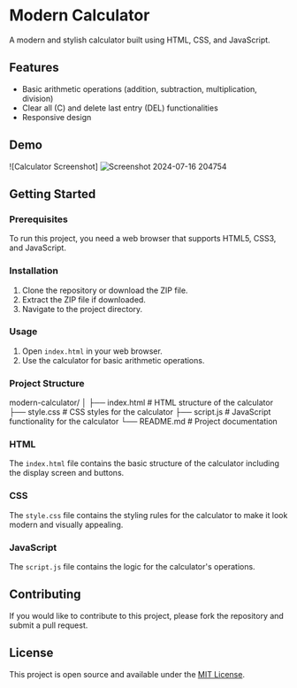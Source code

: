 # Modern Calculator

A modern and stylish calculator built using HTML, CSS, and JavaScript.

## Features

- Basic arithmetic operations (addition, subtraction, multiplication, division)
- Clear all (C) and delete last entry (DEL) functionalities
- Responsive design

## Demo

![Calculator Screenshot]
![Screenshot 2024-07-16 204754](https://github.com/user-attachments/assets/5d6c3579-a6c2-423f-b752-f8043417b136)




## Getting Started

### Prerequisites

To run this project, you need a web browser that supports HTML5, CSS3, and JavaScript.

### Installation

1. Clone the repository or download the ZIP file.
2. Extract the ZIP file if downloaded.
3. Navigate to the project directory.

### Usage

1. Open `index.html` in your web browser.
2. Use the calculator for basic arithmetic operations.

### Project Structure

modern-calculator/
│
├── index.html # HTML structure of the calculator
├── style.css # CSS styles for the calculator
├── script.js # JavaScript functionality for the calculator
└── README.md # Project documentation



### HTML

The `index.html` file contains the basic structure of the calculator including the display screen and buttons.

### CSS

The `style.css` file contains the styling rules for the calculator to make it look modern and visually appealing.

### JavaScript

The `script.js` file contains the logic for the calculator's operations.

## Contributing

If you would like to contribute to this project, please fork the repository and submit a pull request.

## License

This project is open source and available under the [MIT License](LICENSE).
